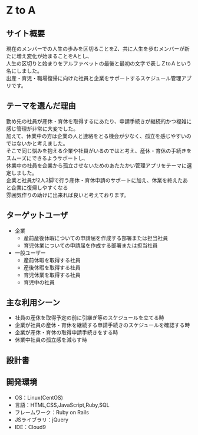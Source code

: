 # Z to A

## サイト概要
現在のメンバーでの人生の歩みを区切ることをZ、共に人生を歩むメンバーが新たに増え変化が始まることをAとし、<br>
人生の区切りと始まりをアルファベットの最後と最初の文字で表しＺtoＡという名にしました。<br>
出産・育児・職場復帰に向けた社員と企業をサポートするスケジュール管理アプリです。

## テーマを選んだ理由
勤め先の社員が産休・育休を取得するにあたり、申請手続きが継続的かつ複雑に感じ管理が非常に大変でした。<br>
加えて、休業中の方は企業の人と連絡をとる機会が少なく、孤立を感じやすいのではないかと考えました。<br>
そこで同じ悩みを抱える企業や社員がいるのではと考え、産休・育休の手続きをスムーズにできるようサポートし、<br>
休業中の社員を企業から孤立させないためのあたたかい管理アプリをテーマに選定しました。<br>
企業と社員が2人3脚で行う産休・育休申請のサポートに加え、休業を終えたあと企業に復帰しやすくなる<br>
雰囲気作りの助けに出来れば良いと考えております。

## ターゲットユーザ
- 企業 
   + 産前産後休暇についての申請届を作成する部署または担当社員
   + 育児休業についての申請届を作成する部署または担当社員
- 一般ユーザー
   + 産前休暇を取得する社員
   + 産後休暇を取得する社員
   + 育児休業を取得する社員
   + 育児中の社員

## 主な利用シーン
- 社員の産休を取得予定の前に引継ぎ等のスケジュールを立てる時
- 企業が社員の産休・育休を継続する申請手続きのスケジュールを確認する時
- 企業が産休・育休の取得申請手続きをする時
- 休業中社員の孤立感を減らす時


## 設計書


## 開発環境
- OS：Linux(CentOS)
- 言語：HTML,CSS,JavaScript,Ruby,SQL
- フレームワーク：Ruby on Rails
- JSライブラリ：jQuery
- IDE：Cloud9


